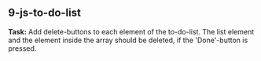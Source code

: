 ## 9-js-to-do-list
**Task:** Add delete-buttons to each element of the to-do-list. The list element and the element inside the array should be deleted, if the 'Done'-button is pressed.
